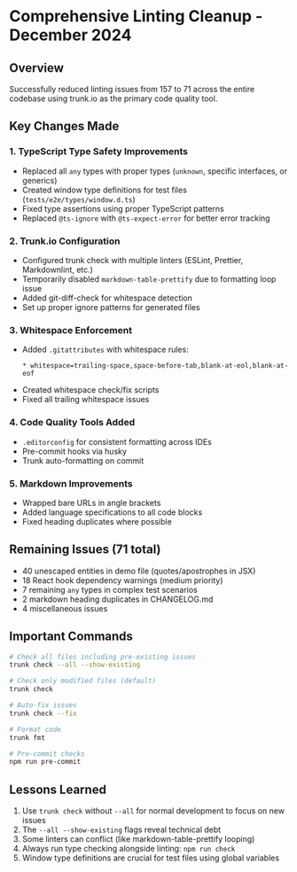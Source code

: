 # Comprehensive Linting Cleanup - December 2024

## Overview
Successfully reduced linting issues from 157 to 71 across the entire codebase using trunk.io as the primary code quality tool.

## Key Changes Made

### 1. TypeScript Type Safety Improvements
- Replaced all `any` types with proper types (`unknown`, specific interfaces, or generics)
- Created window type definitions for test files (`tests/e2e/types/window.d.ts`)
- Fixed type assertions using proper TypeScript patterns
- Replaced `@ts-ignore` with `@ts-expect-error` for better error tracking

### 2. Trunk.io Configuration
- Configured trunk check with multiple linters (ESLint, Prettier, Markdownlint, etc.)
- Temporarily disabled `markdown-table-prettify` due to formatting loop issue
- Added git-diff-check for whitespace detection
- Set up proper ignore patterns for generated files

### 3. Whitespace Enforcement
- Added `.gitattributes` with whitespace rules:
  ```
  * whitespace=trailing-space,space-before-tab,blank-at-eol,blank-at-eof
  ```
- Created whitespace check/fix scripts
- Fixed all trailing whitespace issues

### 4. Code Quality Tools Added
- `.editorconfig` for consistent formatting across IDEs
- Pre-commit hooks via husky
- Trunk auto-formatting on commit

### 5. Markdown Improvements
- Wrapped bare URLs in angle brackets
- Added language specifications to all code blocks
- Fixed heading duplicates where possible

## Remaining Issues (71 total)
- 40 unescaped entities in demo file (quotes/apostrophes in JSX)
- 18 React hook dependency warnings (medium priority)
- 7 remaining `any` types in complex test scenarios
- 2 markdown heading duplicates in CHANGELOG.md
- 4 miscellaneous issues

## Important Commands
```bash
# Check all files including pre-existing issues
trunk check --all --show-existing

# Check only modified files (default)
trunk check

# Auto-fix issues
trunk check --fix

# Format code
trunk fmt

# Pre-commit checks
npm run pre-commit
```

## Lessons Learned
1. Use `trunk check` without `--all` for normal development to focus on new issues
2. The `--all --show-existing` flags reveal technical debt
3. Some linters can conflict (like markdown-table-prettify looping)
4. Always run type checking alongside linting: `npm run check`
5. Window type definitions are crucial for test files using global variables